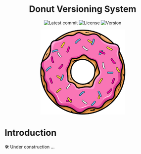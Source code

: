 <div align="center">

# Donut Versioning System

![Latest commit](https://img.shields.io/github/last-commit/tomas-ramos21/Donut/develop?style=flat)
![License](https://img.shields.io/github/license/tomas-ramos21/Donut?color=pink)
![Version](https://img.shields.io/github/manifest-json/v/tomas-ramos21/Donut?color=pink)

<img src="/img/Donut_Logo.png" width="275" height="275">

</div>

# Introduction

🛠 Under construction ...
